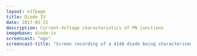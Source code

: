 ```yaml
---
layout: e17page
title: Diode IV
date: 2017-05-21
description: Current-Voltage characteristics of PN junctions
imagebase: diode-iv
screencast: "ogv"
screencast-title: "Screen recording of a 4148 diode being characterised"
---
```



